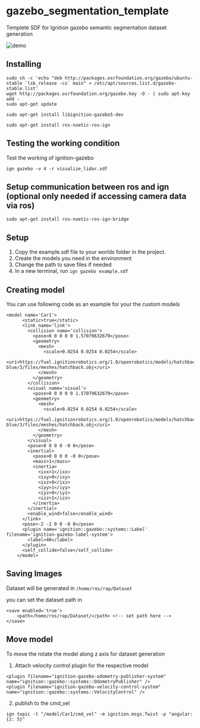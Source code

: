 # gazebo_segmentation_template
Templete SDF for Ignition gazebo semantic segmentation dataset generation

![demo](https://github.com/tharaka27/gazebo_segmentation_template/blob/main/video/demo1.gif)


## Installing

```
sudo sh -c 'echo "deb http://packages.osrfoundation.org/gazebo/ubuntu-stable `lsb_release -cs` main" > /etc/apt/sources.list.d/gazebo-stable.list'
wget http://packages.osrfoundation.org/gazebo.key -O - | sudo apt-key add -
sudo apt-get update

sudo apt-get install libignition-gazebo5-dev

sudo apt-get install ros-noetic-ros-ign
```


## Testing the working condition
Test the working of ignition-gazebo

```ign gazebo -v 4 -r visualize_lidar.sdf```


## Setup communication between ros and ign (optional only needed if accessing camera data via ros)

```
sudo apt-get install ros-noetic-ros-ign-bridge
```

## Setup

1. Copy the example.sdf file to your worlds folder in the project. 
2. Create the models you need in the environment
3. Change the path to save files if needed
4. In a new terminal, run ```ign gazebo example.sdf```


## Creating model

You can use following code as an example for your the custom models
```
<model name='Car1'>
      <static>true</static>
      <link name='link'>
        <collision name='collision'>
          <pose>0 0 0 0 0 1.57079632679</pose>
          <geometry>
            <mesh>
              <scale>0.0254 0.0254 0.0254</scale>
              <uri>https://fuel.ignitionrobotics.org/1.0/openrobotics/models/hatchback blue/3/files/meshes/hatchback.obj</uri>
            </mesh>
          </geometry>
        </collision>
        <visual name='visual'>
          <pose>0 0 0 0 0 1.57079632679</pose>
          <geometry>
            <mesh>
              <scale>0.0254 0.0254 0.0254</scale>
              <uri>https://fuel.ignitionrobotics.org/1.0/openrobotics/models/hatchback blue/3/files/meshes/hatchback.obj</uri>
            </mesh>
          </geometry>
        </visual>
        <pose>0 0 0 0 -0 0</pose>
        <inertial>
          <pose>0 0 0 0 -0 0</pose>
          <mass>1</mass>
          <inertia>
            <ixx>1</ixx>
            <ixy>0</ixy>
            <ixz>0</ixz>
            <iyy>1</iyy>
            <iyz>0</iyz>
            <izz>1</izz>
          </inertia>
        </inertial>
        <enable_wind>false</enable_wind>
      </link>
      <pose>-2 -2 0 0 -0 0</pose>
      <plugin name='ignition::gazebo::systems::Label' filename='ignition-gazebo-label-system'>
        <label>40</label>
      </plugin>
      <self_collide>false</self_collide>
    </model>
```

## Saving Images

Dataset will be generated in ```/home/ros/rap/Dataset```

you can set the dataset path in 

```
<save enabled='true'>
    <path>/home/ros/rap/Dataset/</path> <!-- set path here -->
</save>
```

## Move model

To move the rotate the model along z axis for dataset generation

1. Attach velocity control plugin for the respective model

```
<plugin filename="ignition-gazebo-odometry-publisher-system" name="ignition::gazebo::systems::OdometryPublisher" />
<plugin filename="ignition-gazebo-velocity-control-system" name="ignition::gazebo::systems::VelocityControl" />
```


2. publish to the cmd_vel 

```
ign topic -t "/model/Car1/cmd_vel" -m ignition.msgs.Twist -p "angular: {z: 5}"
```

